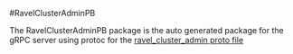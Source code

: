 #RavelClusterAdminPB

The RavelClusterAdminPB package is the auto generated package for the gRPC server using protoc for the [ravel_cluster_admin proto file](https://github.com/adityameharia/ravel/blob/main/cmd/ravel_cluster_admin/cluster_admin.proto)